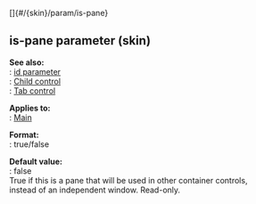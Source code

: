 []{#/{skin}/param/is-pane}    
## is-pane parameter (skin)    
**See also:**    
:   [id parameter](/ref/%7Bskin%7D/param/id)    
:   [Child control](/ref/%7Bskin%7D/control/child)    
:   [Tab control](/ref/%7Bskin%7D/control/tab)    
<!-- -->    
**Applies to:**    
:   [Main](/ref/%7Bskin%7D/control/main)    
<!-- -->    
**Format:**    
:   true/false    
<!-- -->    
**Default value:**    
:   false    
True if this is a pane that will be used in other container controls,    
instead of an independent window. Read-only.  